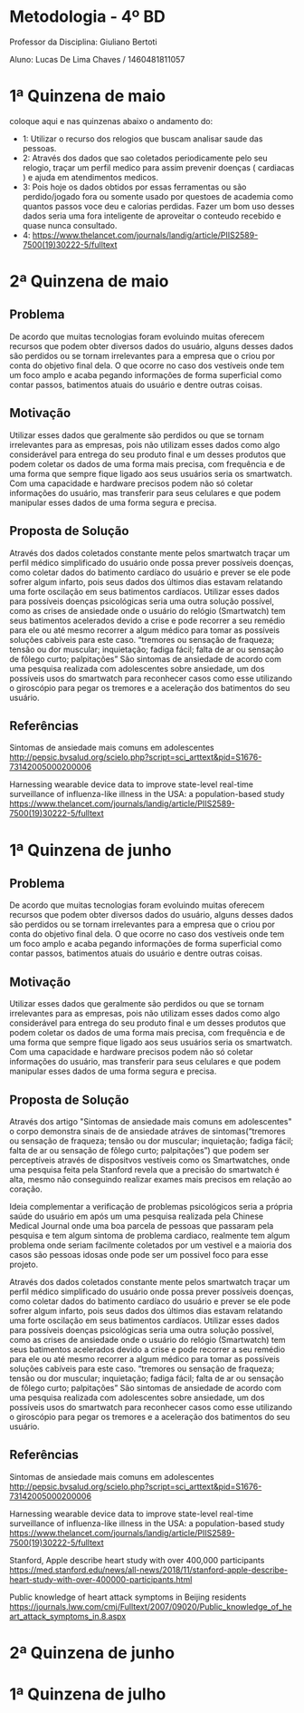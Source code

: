 # Metodologia - 4º BD

 

Professor da Disciplina: Giuliano Bertoti 

 

Aluno: Lucas De Lima Chaves / 1460481811057	

 

# 1ª Quinzena de maio

coloque aqui e nas quinzenas abaixo o andamento do:
 - 1: Utilizar o recurso dos relogios que buscam analisar saude das pessoas.
 - 2: Através dos dados que sao coletados periodicamente pelo seu relogio, traçar um perfil medico para assim prevenir doenças ( cardiacas ) e ajuda em atendimentos medicos.
 - 3: Pois hoje os dados obtidos por essas ferramentas ou são perdido/jogado fora ou somente usado por questoes de academia como quantos passos voce deu e calorias perdidas. Fazer um bom uso desses dados seria uma fora  inteligente de aproveitar o conteudo recebido e quase nunca consultado.
 - 4: https://www.thelancet.com/journals/landig/article/PIIS2589-7500(19)30222-5/fulltext
 

# 2ª Quinzena de maio

## Problema

De acordo que muitas tecnologias foram evoluindo muitas oferecem recursos que podem obter diversos dados do usuário, alguns desses dados são perdidos ou se tornam irrelevantes para a empresa que o criou por conta do objetivo final dela. O que ocorre no caso dos vestíveis onde tem um foco amplo e acaba pegando informações de forma superficial como contar passos, batimentos atuais do usuário e dentre outras coisas.


## Motivação

Utilizar esses dados que geralmente são perdidos ou que se tornam irrelevantes para as empresas, pois não utilizam esses dados como algo considerável para entrega do seu produto final e um desses produtos que podem coletar os dados de uma forma mais precisa, com frequência e de uma forma que sempre fique ligado aos seus usuários seria os smartwatch. Com uma capacidade e hardware precisos podem não só coletar informações do usuário, mas transferir para seus celulares e que podem manipular esses dados de uma forma segura e precisa.

## Proposta de Solução

Através dos dados coletados constante mente pelos smartwatch traçar um perfil médico simplificado do usuário onde possa prever possíveis doenças, como coletar dados do batimento cardíaco do usuário e prever se ele pode sofrer algum infarto, pois seus dados dos últimos dias estavam relatando uma forte oscilação em seus batimentos cardíacos. Utilizar esses dados para possíveis doenças psicológicas seria uma outra solução possível, como as crises de ansiedade onde o usuário do relógio (Smartwatch) tem seus batimentos acelerados devido a crise e pode recorrer a seu remédio para ele ou até mesmo recorrer a algum médico para tomar as possíveis soluções cabíveis para este caso. “tremores ou sensação de fraqueza; tensão ou dor muscular; inquietação; fadiga fácil; falta de ar ou sensação de fôlego curto; palpitações” São sintomas de ansiedade de acordo com uma pesquisa realizada com adolescentes sobre ansiedade, um dos possíveis usos do smartwatch para reconhecer casos como esse utilizando o giroscópio para pegar os tremores e a aceleração dos batimentos do seu usuário.


## Referências 

Sintomas de ansiedade mais comuns em adolescentes \
http://pepsic.bvsalud.org/scielo.php?script=sci_arttext&pid=S1676-73142005000200006

Harnessing wearable device data to improve state-level real-time surveillance of influenza-like illness in the USA: a population-based study \
https://www.thelancet.com/journals/landig/article/PIIS2589-7500(19)30222-5/fulltext



# 1ª Quinzena de junho
 

 ## Problema

De acordo que muitas tecnologias foram evoluindo muitas oferecem recursos que podem obter diversos dados do usuário, alguns desses dados são perdidos ou se tornam irrelevantes para a empresa que o criou por conta do objetivo final dela. O que ocorre no caso dos vestíveis onde tem um foco amplo e acaba pegando informações de forma superficial como contar passos, batimentos atuais do usuário e dentre outras coisas.


## Motivação

Utilizar esses dados que geralmente são perdidos ou que se tornam irrelevantes para as empresas, pois não utilizam esses dados como algo considerável para entrega do seu produto final e um desses produtos que podem coletar os dados de uma forma mais precisa, com frequência e de uma forma que sempre fique ligado aos seus usuários seria os smartwatch. Com uma capacidade e hardware precisos podem não só coletar informações do usuário, mas transferir para seus celulares e que podem manipular esses dados de uma forma segura e precisa.

## Proposta de Solução

Através dos artigo "Sintomas de ansiedade mais comuns em adolescentes" o corpo demonstra sinais de de ansiedade atráves de sintomas(“tremores ou sensação de fraqueza; tensão ou dor muscular; inquietação; fadiga fácil; falta de ar ou sensação de fôlego curto; palpitações”) que podem ser perceptíveis através de dispositvos vestíveis como os Smartwatches, onde uma pesquisa feita pela Stanford revela que a precisão do smartwatch é alta, mesmo não conseguindo realizar exames mais precisos em relação ao coração.

Ideia complementar a verificação de problemas psicológicos seria a própria saúde do usuário em após um uma pesquisa realizada pela Chinese Medical Journal onde uma boa parcela de pessoas que passaram pela pesquisa e tem algum sintoma de problema cardiaco, realmente tem algum problema onde seriam facilmente coletados por um vestivel e a maioria dos casos são pessoas idosas onde pode ser um possivel foco para esse projeto. 

Através dos dados coletados constante mente pelos smartwatch traçar um perfil médico simplificado do usuário onde possa prever possíveis doenças, como coletar dados do batimento cardíaco do usuário e prever se ele pode sofrer algum infarto, pois seus dados dos últimos dias estavam relatando uma forte oscilação em seus batimentos cardíacos. Utilizar esses dados para possíveis doenças psicológicas seria uma outra solução possível, como as crises de ansiedade onde o usuário do relógio (Smartwatch) tem seus batimentos acelerados devido a crise e pode recorrer a seu remédio para ele ou até mesmo recorrer a algum médico para tomar as possíveis soluções cabíveis para este caso. “tremores ou sensação de fraqueza; tensão ou dor muscular; inquietação; fadiga fácil; falta de ar ou sensação de fôlego curto; palpitações” São sintomas de ansiedade de acordo com uma pesquisa realizada com adolescentes sobre ansiedade, um dos possíveis usos do smartwatch para reconhecer casos como esse utilizando o giroscópio para pegar os tremores e a aceleração dos batimentos do seu usuário.


## Referências 

Sintomas de ansiedade mais comuns em adolescentes \
http://pepsic.bvsalud.org/scielo.php?script=sci_arttext&pid=S1676-73142005000200006

Harnessing wearable device data to improve state-level real-time surveillance of influenza-like illness in the USA: a population-based study \
https://www.thelancet.com/journals/landig/article/PIIS2589-7500(19)30222-5/fulltext

Stanford, Apple describe heart study with over 400,000 participants
https://med.stanford.edu/news/all-news/2018/11/stanford-apple-describe-heart-study-with-over-400000-participants.html

Public knowledge of heart attack symptoms in Beijing residents
https://journals.lww.com/cmj/Fulltext/2007/09020/Public_knowledge_of_heart_attack_symptoms_in.8.aspx

# 2ª Quinzena de junho

 


# 1ª Quinzena de julho
